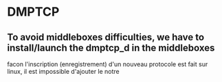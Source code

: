 # DMPTCP

## To avoid middleboxes difficulties, we have to install/launch the dmptcp_d in the middleboxes


facon l'inscription (enregistrement) d'un nouveau protocole est fait sur linux, il est impossible d'ajouter le notre